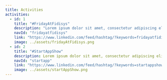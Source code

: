 ```yaml
---
title: Activities
activities:
  - id: 1
    title: "#FridayAtFidisys"
    description: "Lorem ipsum dolor sit amet, consectetur adipiscing elit. Et, venenatis sit urna, purus non egestas. Lorem ipsum dolor sit amet, consectetur adipiscing elit. Et, venenatis sit urna, purus non egestas."
    navId: "fridayatfidisys"
    link: "https://www.linkedin.com/feed/hashtag/?keywords=fridayatfidisys"
    image: ../assets/fridayAtFidisys.png
  - id: 2
    title: "#StartAppShow"
    description: Lorem ipsum dolor sit amet, consectetur adipiscing elit. Et, venenatis sit urna, purus non egestas. Turpis condimentum convallis donec est ut nisi urna, nec.
    navId: "startapp"
    link: "https://www.linkedin.com/feed/hashtag/?keywords=startappshow"
    image: ../assets/startAppShow.png
---
```

